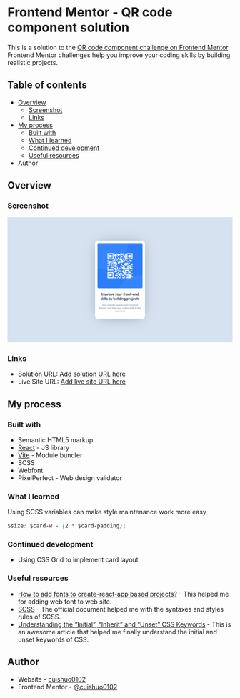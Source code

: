# Frontend Mentor - QR code component solution

This is a solution to the [QR code component challenge on Frontend Mentor](https://www.frontendmentor.io/challenges/qr-code-component-iux_sIO_H). Frontend Mentor challenges help you improve your coding skills by building realistic projects. 

## Table of contents

- [Overview](#overview)
  - [Screenshot](#screenshot)
  - [Links](#links)
- [My process](#my-process)
  - [Built with](#built-with)
  - [What I learned](#what-i-learned)
  - [Continued development](#continued-development)
  - [Useful resources](#useful-resources)
- [Author](#author)

## Overview

### Screenshot

![](./images/screenshot-desktop.png)

### Links

- Solution URL: [Add solution URL here](https://github.com/cuishuo0102/qr-code-component)
- Live Site URL: [Add live site URL here](https://cuishuo0102.github.io/qr-code-component)

## My process

### Built with

- Semantic HTML5 markup
- [React](https://reactjs.org/) - JS library
- [Vite](https://vitejs.dev) - Module bundler
- SCSS
- Webfont
- PixelPerfect -  Web design validator

### What I learned
Using SCSS variables can make style maintenance work more easy

```css
$size: $card-w - (2 * $card-padding);
```

### Continued development

- Using CSS Grid to implement card layout

### Useful resources

- [How to add fonts to create-react-app based projects?](https://www.example.com) - This helped me for adding web font to web site.
- [SCSS](https://sass-lang.com/) - The official document helped me with the syntaxes and styles rules of SCSS.
- [Understanding the “Initial”, “Inherit” and “Unset” CSS Keywords](https://elad.medium.com/understanding-the-initial-inherit-and-unset-css-keywords-2d70b7121695) - This is an awesome article that helped me finally understand the initial and unset keywords of CSS.


## Author

- Website - [cuishuo0102](https://github.com/cuishuo0102)
- Frontend Mentor - [@cuishuo0102](https://www.frontendmentor.io/profile/cuishuo0102)
